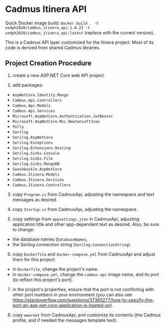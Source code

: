 # Cadmus Itinera API

Quick Docker image build: `docker build . -t vedph2020/cadmus_itinera_api:1.0.21 -t vedph2020/cadmus_itinera_api:latest` (replace with the current version).

This is a Cadmus API layer customized for the Itinera project. Most of its code is derived from shared Cadmus libraries.

## Project Creation Procedure

1. create a new ASP.NET Core web API project.

2. add packages:

- `AspNetCore.Identity.Mongo`
- `Cadmus.Api.Controllers`
- `Cadmus.Api.Models`
- `Cadmus.Api.Services`
- `Microsoft.AspNetCore.Authentication.JwtBearer`
- `Microsoft.AspNetCore.Mvc.NewtonsoftJson`
- `Polly`
- `Serilog`
- `Serilog.AspNetCore`
- `Serilog.Exceptions`
- `Serilog.Extensions.Hosting`
- `Serilog.Sinks.Console`
- `Serilog.Sinks.File`
- `Serilog.Sinks.MongoDB`
- `Swashbuckle.AspNetCore`
- `Cadmus.Itinera.Models`
- `Cadmus.Itinera.Services`
- `Cadmus.Itinera.Controllers`

3. copy `Program.cs` from CadmusApi, adjusting the namespace and text messages as desired.

4. copy `Startup.cs` from CadmusApi, adjusting the namespace.

5. copy settings from `appsettings.json` in CadmusApi, adjusting application title and other app-dependent text as desired. Also, be sure to change:

- the database names (`DatabaseNames`;
- the Serilog connection string (`Serilog:ConnectionString`).

6. copy `Dockerfile` and `docker-compose.yml` from CadmusApi and adjust them for this project:

- in `Dockerfile`, change the project's name.
- in `docker-compose.yml`, change the `cadmus-api` image name, and its port (to reflect this project's port).

7. in the project's properties, ensure that the port is not conflicting with other port numbers in your environment (you can also see <https://stackoverflow.com/questions/37365277/how-to-specify-the-port-an-asp-net-core-application-is-hosted-on>).

8. copy `wwwroot` from CadmusApi, and customize its contents (the Cadmus profile, and if needed the messages template text).
